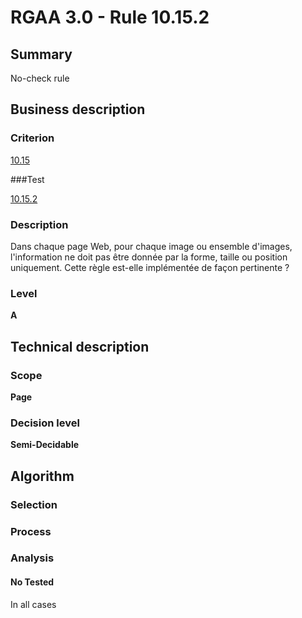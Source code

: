# RGAA 3.0 -  Rule 10.15.2

## Summary

No-check rule

## Business description

### Criterion

[10.15](http://references.modernisation.gouv.fr/referentiel-technique-0#crit-10-15)

###Test

[10.15.2](http://references.modernisation.gouv.fr/referentiel-technique-0#test-10-15-2)

### Description

Dans chaque page Web, pour chaque image ou ensemble d'images, l'information ne doit pas &ecirc;tre donn&eacute;e par la forme, taille ou position uniquement. Cette r&egrave;gle est-elle impl&eacute;ment&eacute;e de fa&ccedil;on pertinente ?

### Level

**A**

## Technical description

### Scope

**Page**

### Decision level

**Semi-Decidable**

## Algorithm

### Selection

### Process

### Analysis

#### No Tested 

In all cases


